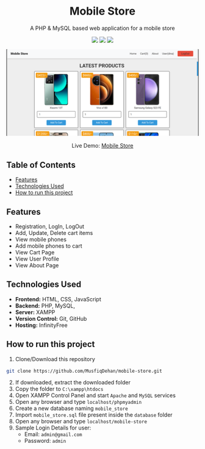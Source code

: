 <div align="center">

<h1>Mobile Store</h1>

<p>A PHP & MySQL based web application for a mobile store</p>

<img src="https://img.shields.io/badge/PHP-777BB4?style=for-the-badge&logo=php&logoColor=white
" />
<img src="https://img.shields.io/badge/MySQL-005C84?style=for-the-badge&logo=mysql&logoColor=white
" />
<img src="https://img.shields.io/badge/XAMPP-F37623?style=for-the-badge&logo=xampp&logoColor=white
" />

<img src="images/screenshot.png" />

Live Demo: [Mobile Store](https://mrd-mobile-store.infinityfreeapp.com)

</div>

## Table of Contents

-   [Features](#features)
-   [Technologies Used](#technologies-used)
-   [How to run this project](#how-to-run-this-project)

## Features

-   Registration, LogIn, LogOut
-   Add, Update, Delete cart items
-   View mobile phones
-   Add mobile phones to cart
-   View Cart Page
-   View User Profile
-   View About Page

## Technologies Used

-   **Frontend:** HTML, CSS, JavaScript
-   **Backend:** PHP, MySQL,
-   **Server:** XAMPP
-   **Version Control:** Git, GitHub
-   **Hosting:** InfinityFree

## How to run this project

1. Clone/Download this repository

```bash
git clone https://github.com/MusfiqDehan/mobile-store.git
```

2. If downloaded, extract the downloaded folder
3. Copy the folder to `C:\xampp\htdocs`
4. Open XAMPP Control Panel and start `Apache` and `MySQL` services
5. Open any browser and type `localhost/phpmyadmin`
6. Create a new database naming `mobile_store`
7. Import `mobile_store.sql` file present inside the `database` folder
8. Open any browser and type `localhost/mobile-store`
9. Sample Login Details for user:
    - Email: `admin@gmail.com`
    - Password: `admin`
